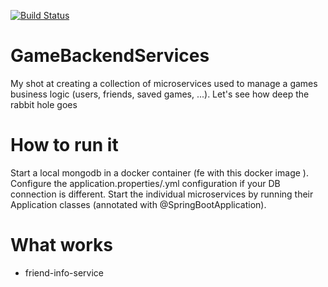 [![Build Status](https://travis-ci.org/AntonioDell/GameBackendServices.svg?branch=dev)](https://travis-ci.org/AntonioDell/GameBackendServices)
# GameBackendServices
My shot at creating a collection of microservices used to manage a games business logic (users, friends, saved games, ...). Let's see how deep the rabbit hole goes

# How to run it
Start a local mongodb in a docker container (fe with this docker image [](https://hub.docker.com/_/mongo/)).
Configure the application.properties/.yml configuration if your DB connection is different.
Start the individual microservices by running their Application classes (annotated with @SpringBootApplication).

# What works
- friend-info-service 
